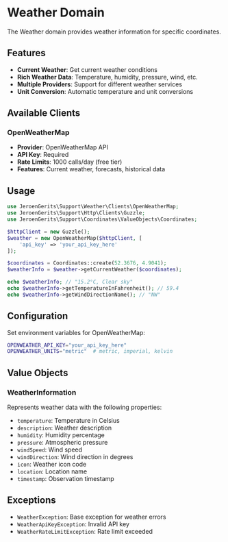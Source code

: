 # Weather Domain

The Weather domain provides weather information for specific coordinates.

## Features

- **Current Weather**: Get current weather conditions
- **Rich Weather Data**: Temperature, humidity, pressure, wind, etc.
- **Multiple Providers**: Support for different weather services
- **Unit Conversion**: Automatic temperature and unit conversions

## Available Clients

### OpenWeatherMap
- **Provider**: OpenWeatherMap API
- **API Key**: Required
- **Rate Limits**: 1000 calls/day (free tier)
- **Features**: Current weather, forecasts, historical data

## Usage

```php
use JeroenGerits\Support\Weather\Clients\OpenWeatherMap;
use JeroenGerits\Support\Http\Clients\Guzzle;
use JeroenGerits\Support\Coordinates\ValueObjects\Coordinates;

$httpClient = new Guzzle();
$weather = new OpenWeatherMap($httpClient, [
    'api_key' => 'your_api_key_here'
]);

$coordinates = Coordinates::create(52.3676, 4.9041);
$weatherInfo = $weather->getCurrentWeather($coordinates);

echo $weatherInfo; // "15.2°C, Clear sky"
echo $weatherInfo->getTemperatureInFahrenheit(); // 59.4
echo $weatherInfo->getWindDirectionName(); // "NW"
```

## Configuration

Set environment variables for OpenWeatherMap:

```bash
OPENWEATHER_API_KEY="your_api_key_here"
OPENWEATHER_UNITS="metric"  # metric, imperial, kelvin
```

## Value Objects

### WeatherInformation
Represents weather data with the following properties:
- `temperature`: Temperature in Celsius
- `description`: Weather description
- `humidity`: Humidity percentage
- `pressure`: Atmospheric pressure
- `windSpeed`: Wind speed
- `windDirection`: Wind direction in degrees
- `icon`: Weather icon code
- `location`: Location name
- `timestamp`: Observation timestamp

## Exceptions

- `WeatherException`: Base exception for weather errors
- `WeatherApiKeyException`: Invalid API key
- `WeatherRateLimitException`: Rate limit exceeded
